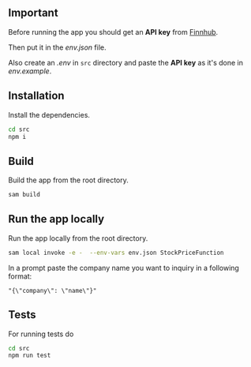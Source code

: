 ## Important

Before running the app you should get an **API key** from [Finnhub](https://finnhub.io/).

Then put it in the *env.json* file.

Also create an *.env* in `src` directory and paste the **API key** as it's done in *env.example*.

## Installation

Install the dependencies.

```sh
cd src
npm i
```

## Build 

Build the app from the root directory.

```sh
sam build
```

## Run the app locally

Run the app locally from the root directory.

```sh
sam local invoke -e -  --env-vars env.json StockPriceFunction
```
In a prompt paste the company name you want to inquiry in a following format:

`"{\"company\": \"name\"}"`

## Tests

For running tests do

```sh
cd src
npm run test
```
